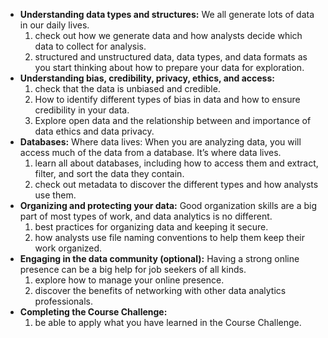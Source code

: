 - **Understanding data types and structures:** We all generate lots of data in our daily lives.
  1. check out how we generate data and how analysts decide which data to collect for analysis.
  2. structured and unstructured data, data types, and data formats as you start thinking about how to prepare your data for exploration.
- **Understanding bias, credibility, privacy, ethics, and access:**
  1. check that the data is unbiased and credible.
  2. How to identify different types of bias in data and how to ensure credibility in your data.
  3. Explore open data and the relationship between and importance of data ethics and data privacy.
- **Databases:** Where data lives: When you are analyzing data, you will access much of the data from a database. It’s where data lives.
  1. learn all about databases, including how to access them and extract, filter, and sort the data they contain.
  2. check out metadata to discover the different types and how analysts use them.
- **Organizing and protecting your data:** Good organization skills are a big part of most types of work, and data analytics is no different.
  1. best practices for organizing data and keeping it secure.
  2. how analysts use file naming conventions to help them keep their work organized.
- **Engaging in the data community (optional):** Having a strong online presence can be a big help for job seekers of all kinds.
  1. explore how to manage your online presence.
  2. discover the benefits of networking with other data analytics professionals.
- **Completing the Course Challenge:**
  1. be able to apply what you have learned in the Course Challenge.
  

